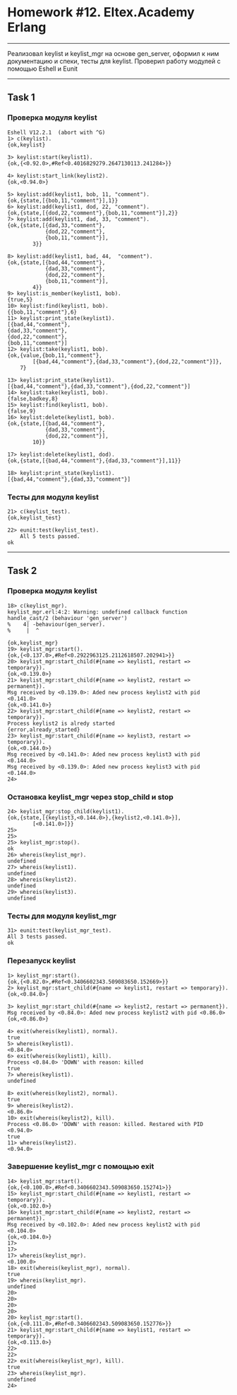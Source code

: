 # Homework #12. Eltex.Academy Erlang #

_______________________________
Реализовал keylist и keylist_mgr на основе gen_server, оформил к ним документацию и спеки, тесты для keylist. Проверил работу модулей с помощью Eshell и Eunit 
______________

## Task 1 ##
### Проверка модуля keylist ###
    Eshell V12.2.1  (abort with ^G)
    1> c(keylist).
    {ok,keylist}
   
    3> keylist:start(keylist1).
    {ok,{<0.92.0>,#Ref<0.4016829279.2647130113.241284>}}

    4> keylist:start_link(keylist2).
    {ok,<0.94.0>}

    5> keylist:add(keylist1, bob, 11, "comment").
    {ok,{state,[{bob,11,"comment"}],1}}
    6> keylist:add(keylist1, dod, 22, "comment").
    {ok,{state,[{dod,22,"comment"},{bob,11,"comment"}],2}}
    7> keylist:add(keylist1, dad, 33, "comment").
    {ok,{state,[{dad,33,"comment"},
                {dod,22,"comment"},
                {bob,11,"comment"}],
            3}}

    8> keylist:add(keylist1, bad, 44,  "comment").
    {ok,{state,[{bad,44,"comment"},
                {dad,33,"comment"},
                {dod,22,"comment"},
                {bob,11,"comment"}],
            4}}
    9> keylist:is_member(keylist1, bob).                
    {true,5}
    10> keylist:find(keylist1, bob).     
    {{bob,11,"comment"},6}
    11> keylist:print_state(keylist1).
    [{bad,44,"comment"},
    {dad,33,"comment"},
    {dod,22,"comment"},
    {bob,11,"comment"}]
    12> keylist:take(keylist1, bob).  
    {ok,{value,{bob,11,"comment"},
            [{bad,44,"comment"},{dad,33,"comment"},{dod,22,"comment"}]},
        7}

    13> keylist:print_state(keylist1).   
    [{bad,44,"comment"},{dad,33,"comment"},{dod,22,"comment"}]
    14> keylist:take(keylist1, bob).     
    {false,badkey,8}
    15> keylist:find(keylist1, bob).
    {false,9}
    16> keylist:delete(keylist1, bob).
    {ok,{state,[{bad,44,"comment"},
                {dad,33,"comment"},
                {dod,22,"comment"}],
            10}}

    17> keylist:delete(keylist1, dod).
    {ok,{state,[{bad,44,"comment"},{dad,33,"comment"}],11}}

    18> keylist:print_state(keylist1).
    [{bad,44,"comment"},{dad,33,"comment"}]

### Тесты для модуля keylist ###
    21> c(keylist_test).
    {ok,keylist_test}

    22> eunit:test(keylist_test).
        All 5 tests passed.
    ok
---

## Task 2 ##
### Проверка модуля keylist ###
    18> c(keylist_mgr).
    keylist_mgr.erl:4:2: Warning: undefined callback function handle_cast/2 (behaviour 'gen_server')
    %    4| -behaviour(gen_server).
    %     |  ^

    {ok,keylist_mgr}
    19> keylist_mgr:start().
    {ok,{<0.137.0>,#Ref<0.2922963125.2112618507.202941>}}
    20> keylist_mgr:start_child(#{name => keylist1, restart => temporary}).
    {ok,<0.139.0>}
    21> keylist_mgr:start_child(#{name => keylist2, restart => permanent}).
    Msg received by <0.139.0>: Aded new process keylist2 with pid <0.141.0>
    {ok,<0.141.0>}
    22> keylist_mgr:start_child(#{name => keylist2, restart => temporary}).
    Process keylist2 is alredy started
    {error,already_started}
    23> keylist_mgr:start_child(#{name => keylist3, restart => temporary}).
    {ok,<0.144.0>}
    Msg received by <0.141.0>: Aded new process keylist3 with pid <0.144.0>
    Msg received by <0.139.0>: Aded new process keylist3 with pid <0.144.0>
    24>

### Остановка keylist_mgr через stop_child и stop ###
    24> keylist_mgr:stop_child(keylist1).                                  
    {ok,{state,[{keylist3,<0.144.0>},{keylist2,<0.141.0>}],
            [<0.141.0>]}}
    25>
    25>
    25> keylist_mgr:stop().              
    ok
    26> whereis(keylist_mgr).
    undefined
    27> whereis(keylist1).   
    undefined
    28> whereis(keylist2).
    undefined
    29> whereis(keylist3).
    undefined

### Тесты для модуля keylist_mgr ###
    31> eunit:test(keylist_mgr_test).
    All 3 tests passed.
    ok

### Перезапуск keylist ###
    1> keylist_mgr:start().
    {ok,{<0.82.0>,#Ref<0.3406602343.509083650.152669>}}
    2> keylist_mgr:start_child(#{name => keylist1, restart => temporary}).
    {ok,<0.84.0>}

    3> keylist_mgr:start_child(#{name => keylist2, restart => permanent}).
    Msg received by <0.84.0>: Aded new process keylist2 with pid <0.86.0>
    {ok,<0.86.0>}

    4> exit(whereis(keylist1), normal).
    true
    5> whereis(keylist1).
    <0.84.0>
    6> exit(whereis(keylist1), kill).  
    Process <0.84.0> 'DOWN' with reason: killed
    true
    7> whereis(keylist1).
    undefined

    8> exit(whereis(keylist2), normal).
    true
    9> whereis(keylist2).
    <0.86.0>
    10> exit(whereis(keylist2), kill).  
    Process <0.86.0> 'DOWN' with reason: killed. Restared with PID <0.94.0>
    true
    11> whereis(keylist2).
    <0.94.0>

### Завершение keylist_mgr с помощью exit ###
    14> keylist_mgr:start().
    {ok,{<0.100.0>,#Ref<0.3406602343.509083650.152741>}}
    15> keylist_mgr:start_child(#{name => keylist1, restart => temporary}).
    {ok,<0.102.0>}
    16> keylist_mgr:start_child(#{name => keylist2, restart => permanent}).
    Msg received by <0.102.0>: Aded new process keylist2 with pid <0.104.0>
    {ok,<0.104.0>}
    17>
    17>
    17> whereis(keylist_mgr).
    <0.100.0>
    18> exit(whereis(keylist_mgr), normal).
    true
    19> whereis(keylist_mgr).
    undefined
    20>                      
    20>
    20>
    20>
    20> keylist_mgr:start().
    {ok,{<0.111.0>,#Ref<0.3406602343.509083650.152776>}}
    21> keylist_mgr:start_child(#{name => keylist1, restart => temporary}).
    {ok,<0.113.0>}
    22>
    22>
    22> exit(whereis(keylist_mgr), kill).  
    true
    23> whereis(keylist_mgr).
    undefined
    24>